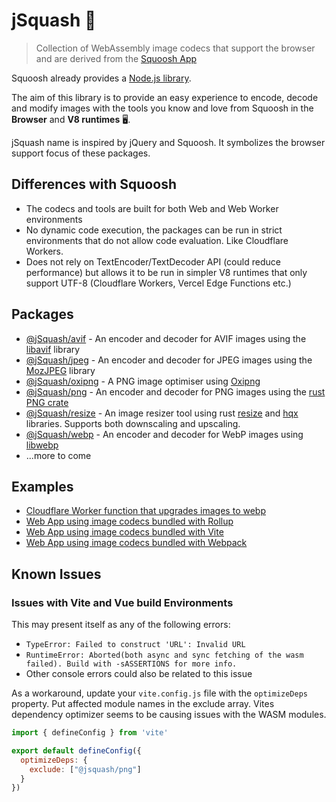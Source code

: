 # jSquash 🥝

> Collection of WebAssembly image codecs that support the browser and are derived from the [Squoosh App](https://github.com/GoogleChromeLabs/squoosh)

Squoosh already provides a [Node.js library](https://github.com/GoogleChromeLabs/squoosh/tree/dev/libsquoosh).

The aim of this library is to provide an easy experience to encode, decode and modify images with the tools you know and love from Squoosh in the **Browser** and **V8 runtimes** 🖥️.

jSquash name is inspired by jQuery and Squoosh. It symbolizes the browser support focus of these packages.

## Differences with Squoosh

- The codecs and tools are built for both Web and Web Worker environments
- No dynamic code execution, the packages can be run in strict environments that do not allow code evaluation. Like Cloudflare Workers.
- Does not rely on TextEncoder/TextDecoder API (could reduce performance) but allows it to be run in simpler V8 runtimes that only support UTF-8 (Cloudflare Workers, Vercel Edge Functions etc.)

## Packages

- [@jSquash/avif](/packages/avif) - An encoder and decoder for AVIF images using the [libavif](https://github.com/AOMediaCodec/libavif) library
- [@jSquash/jpeg](/packages/jpeg) - An encoder and decoder for JPEG images using the [MozJPEG](https://github.com/mozilla/mozjpeg) library
- [@jSquash/oxipng](/packages/oxipng) - A PNG image optimiser using [Oxipng](https://github.com/shssoichiro/oxipng)
- [@jSquash/png](/packages/png) - An encoder and decoder for PNG images using the [rust PNG crate](https://docs.rs/png/0.11.0/png/)
- [@jSquash/resize](/packages/resize) - An image resizer tool using rust [resize](https://github.com/PistonDevelopers/resize) and [hqx](https://github.com/CryZe/wasmboy-rs/tree/master/hqx) libraries. Supports both downscaling and upscaling.
- [@jSquash/webp](/packages/webp) - An encoder and decoder for WebP images using [libwebp](https://github.com/webmproject/libwebp)
- ...more to come

## Examples

- [Cloudflare Worker function that upgrades images to webp](/examples/cloudflare-worker)
- [Web App using image codecs bundled with Rollup](/examples/with-rollup)
- [Web App using image codecs bundled with Vite](/examples/with-vite)
- [Web App using image codecs bundled with Webpack](/examples/with-webpack)

## Known Issues

### Issues with Vite and Vue build Environments

This may present itself as any of the following errors:
- `TypeError: Failed to construct 'URL': Invalid URL`
- `RuntimeError: Aborted(both async and sync fetching of the wasm failed). Build with -sASSERTIONS for more info.`
- Other console errors could also be related to this issue

As a workaround, update your `vite.config.js` file with the `optimizeDeps` property. Put affected module names in the exclude array. Vites dependency optimizer seems to be causing issues with the WASM modules.

```js
import { defineConfig } from 'vite'

export default defineConfig({
  optimizeDeps: {
    exclude: ["@jsquash/png"]
  }
})
```

